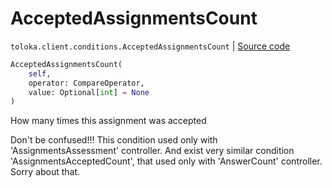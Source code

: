 # AcceptedAssignmentsCount
`toloka.client.conditions.AcceptedAssignmentsCount` | [Source code](https://github.com/Toloka/toloka-kit/blob/v0.1.25/src/client/conditions.py#L82)

```python
AcceptedAssignmentsCount(
    self,
    operator: CompareOperator,
    value: Optional[int] = None
)
```

How many times this assignment was accepted


Don't be confused!!!
This condition used only with 'AssignmentsAssessment' controller.
And exist very similar condition 'AssignmentsAcceptedCount', that used only with 'AnswerCount' controller.
Sorry about that.

